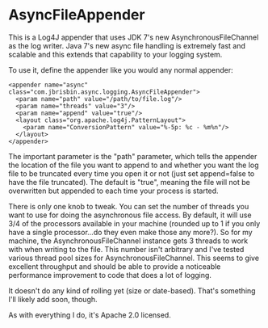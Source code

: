 # AsyncFileAppender

This is a Log4J appender that uses JDK 7's new AsynchronousFileChannel as the log writer.
Java 7's new async file handling is extremely fast and scalable and this extends that capability
to your logging system.

To use it, define the appender like you would any normal appender:

    <appender name="async" class="com.jbrisbin.async.logging.AsyncFileAppender">
      <param name="path" value="/path/to/file.log"/>
      <param name="threads" value="3"/>
      <param name="append" value="true"/>
      <layout class="org.apache.log4j.PatternLayout">
        <param name="ConversionPattern" value="%-5p: %c - %m%n"/>
      </layout>
    </appender>

The important parameter is the "path" parameter, which tells the appender the location of
the file you want to append to and whether you want the log file to be truncated every time you
open it or not (just set append=false to have the file truncated). The default is "true", meaning
the file will not be overwritten but appended to each time your process is started.

There is only one knob to tweak. You can set the number of threads you want to use for doing the
asynchronous file access. By default, it will use 3/4 of the processors available in your machine
(rounded up to 1 if you only have a single processor...do they even make those any more?). So for
my machine, the AsynchronousFileChannel instance gets 3 threads to work with when writing to the file.
This number isn't arbitrary and I've tested various thread pool sizes for AsynchronousFileChannel.
This seems to give excellent throughput and should be able to provide a noticeable performance
improvement to code that does a lot of logging.

It doesn't do any kind of rolling yet (size or date-based). That's something I'll likely add soon, though.

As with everything I do, it's Apache 2.0 licensed.